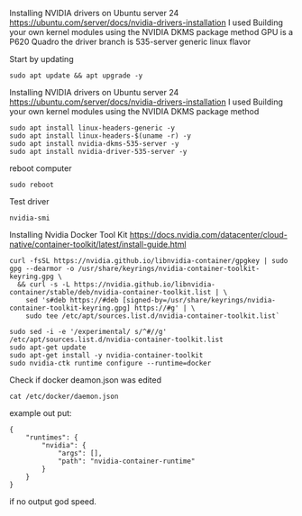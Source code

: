 Installing NVIDIA drivers on Ubuntu server 24
https://ubuntu.com/server/docs/nvidia-drivers-installation
I used Building your own kernel modules using the NVIDIA DKMS package method
GPU is a P620 Quadro the driver branch is 535-server generic linux flavor

Start by updating
```
sudo apt update && apt upgrade -y
```
Installing NVIDIA drivers on Ubuntu server 24
https://ubuntu.com/server/docs/nvidia-drivers-installation
I used Building your own kernel modules using the NVIDIA DKMS package method
```
sudo apt install linux-headers-generic -y
sudo apt install linux-headers-$(uname -r) -y
sudo apt install nvidia-dkms-535-server -y
sudo apt install nvidia-driver-535-server -y
```
reboot computer
```
sudo reboot
```
Test driver
```
nvidia-smi
```


Installing Nvidia Docker Tool Kit
https://docs.nvidia.com/datacenter/cloud-native/container-toolkit/latest/install-guide.html
```
curl -fsSL https://nvidia.github.io/libnvidia-container/gpgkey | sudo gpg --dearmor -o /usr/share/keyrings/nvidia-container-toolkit-keyring.gpg \
  && curl -s -L https://nvidia.github.io/libnvidia-container/stable/deb/nvidia-container-toolkit.list | \
    sed 's#deb https://#deb [signed-by=/usr/share/keyrings/nvidia-container-toolkit-keyring.gpg] https://#g' | \
    sudo tee /etc/apt/sources.list.d/nvidia-container-toolkit.list`

sudo sed -i -e '/experimental/ s/^#//g' /etc/apt/sources.list.d/nvidia-container-toolkit.list
sudo apt-get update
sudo apt-get install -y nvidia-container-toolkit
sudo nvidia-ctk runtime configure --runtime=docker
```

Check if docker deamon.json was edited
```
cat /etc/docker/daemon.json
```

example out put:
```
{
    "runtimes": {
        "nvidia": {
            "args": [],
            "path": "nvidia-container-runtime"
        }
    }
}
```
if no output god speed.


